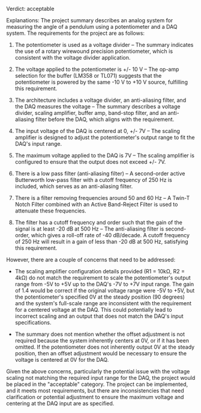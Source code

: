 Verdict: acceptable

Explanations: 
The project summary describes an analog system for measuring the angle of a pendulum using a potentiometer and a DAQ system. The requirements for the project are as follows:

1. The potentiometer is used as a voltage divider – The summary indicates the use of a rotary wirewound precision potentiometer, which is consistent with the voltage divider application.

2. The voltage applied to the potentiometer is +/- 10 V – The op-amp selection for the buffer (LM358 or TL071) suggests that the potentiometer is powered by the same -10 V to +10 V source, fulfilling this requirement.

3. The architecture includes a voltage divider, an anti-aliasing filter, and the DAQ measures the voltage – The summary describes a voltage divider, scaling amplifier, buffer amp, band-stop filter, and an anti-aliasing filter before the DAQ, which aligns with the requirement.

4. The input voltage of the DAQ is centered at 0, +/- 7V – The scaling amplifier is designed to adjust the potentiometer's output range to fit the DAQ's input range.

5. The maximum voltage applied to the DAQ is 7V – The scaling amplifier is configured to ensure that the output does not exceed +/- 7V.

6. There is a low pass filter (anti-aliasing filter) – A second-order active Butterworth low-pass filter with a cutoff frequency of 250 Hz is included, which serves as an anti-aliasing filter.

7. There is a filter removing frequencies around 50 and 60 Hz – A Twin-T Notch Filter combined with an Active Band-Reject Filter is used to attenuate these frequencies.

8. The filter has a cutoff frequency and order such that the gain of the signal is at least -20 dB at 500 Hz – The anti-aliasing filter is second-order, which gives a roll-off rate of -40 dB/decade. A cutoff frequency of 250 Hz will result in a gain of less than -20 dB at 500 Hz, satisfying this requirement.

However, there are a couple of concerns that need to be addressed:

- The scaling amplifier configuration details provided (R1 = 10kΩ, R2 = 4kΩ) do not match the requirement to scale the potentiometer's output range from -5V to +5V up to the DAQ's -7V to +7V input range. The gain of 1.4 would be correct if the original voltage range were -5V to +5V, but the potentiometer's specified 0V at the steady position (90 degrees) and the system's full-scale range are inconsistent with the requirement for a centered voltage at the DAQ. This could potentially lead to incorrect scaling and an output that does not match the DAQ's input specifications.

- The summary does not mention whether the offset adjustment is not required because the system inherently centers at 0V, or if it has been omitted. If the potentiometer does not inherently output 0V at the steady position, then an offset adjustment would be necessary to ensure the voltage is centered at 0V for the DAQ.

Given the above concerns, particularly the potential issue with the voltage scaling not matching the required input range for the DAQ, the project would be placed in the "acceptable" category. The project can be implemented, and it meets most requirements, but there are inconsistencies that need clarification or potential adjustment to ensure the maximum voltage and centering at the DAQ input are as specified.